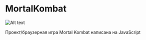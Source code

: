 # MortalKombat
![Alt text](https://github.com/DreamLife37/MortalKombat/blob/main/MortalKombat.gif)

Проект/браузерная игра Mortal Kombat написана на JavaScript
